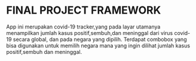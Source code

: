 # FINAL PROJECT FRAMEWORK
App ini merupakan covid-19 tracker,yang pada layar utamanya menampilkan jumlah kasus positif,sembuh,dan meninggal dari virus covid-19 secara global, dan pada negara yang dipilih. Terdapat combobox yang bisa digunakan untuk memilih negara mana yang ingin dilihat jumlah kasus positif,sembuh dan meninggal.


